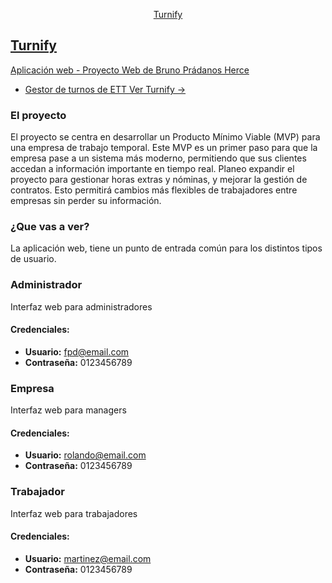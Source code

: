 <p align="center" font-size="24pt"><a href="https://turnify.elprofeonline.es" target="_blank">Turnify</p>

</hr>

## Turnify

Aplicación web - Proyecto Web de Bruno Prádanos Herce

- Gestor de turnos de ETT
[Ver Turnify ->](https://turnify.elprofeonline.es)

### El proyecto
El proyecto se centra en desarrollar un Producto Mínimo Viable (MVP) para una empresa de trabajo temporal. Este MVP es un primer paso para que la empresa pase a un sistema más moderno, permitiendo que sus clientes accedan a información importante en tiempo real. Planeo expandir el proyecto para gestionar horas extras y nóminas, y mejorar la gestión de contratos. Esto permitirá cambios más flexibles de trabajadores entre empresas sin perder su información.

### ¿Que vas a ver?
La aplicación web, tiene un punto de entrada común para los distintos tipos de usuario.
### Administrador
Interfaz web para administradores
#### Credenciales:
- **Usuario:** fpd@email.com
- **Contraseña:**  0123456789


### Empresa
Interfaz web para managers
#### Credenciales:
- **Usuario:** rolando@email.com
- **Contraseña:**  0123456789


### Trabajador
Interfaz web para trabajadores
#### Credenciales:
- **Usuario:** martinez@email.com
- **Contraseña:**  0123456789

